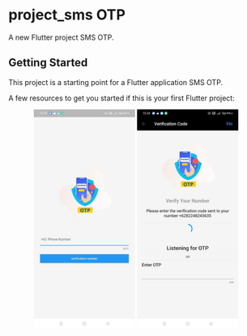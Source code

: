 # project_sms OTP

A new Flutter project SMS OTP.

## Getting Started

This project is a starting point for a Flutter application SMS OTP.

A few resources to get you started if this is your first Flutter project:

<p align="center">
  <img src="https://github.com/w4hyudhi/project_sms_otp/blob/master/screenshot/photo_2022-02-05_13-52-06.jpg" width="200"/>
  <img src="https://github.com/w4hyudhi/project_sms_otp/blob/master/screenshot/photo_2022-02-05_13-52-12.jpg" width="200"/>
</p>